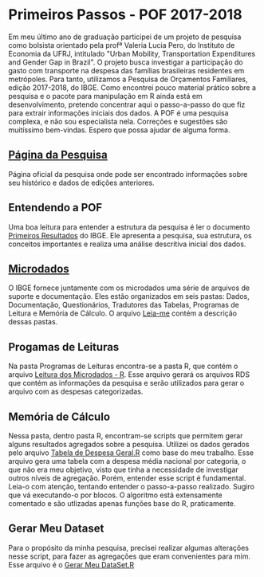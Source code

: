 # Primeiros Passos - POF 2017-2018

Em meu último ano de graduação participei de um projeto de pesquisa como bolsista orientado pela profª Valeria Lucia Pero, do Instituto de Economia da UFRJ, intitulado "Urban Mobility, Transportation Expenditures and Gender Gap in Brazil". O projeto busca investigar a participação do gasto com transporte na despesa das famílias brasileiras residentes em metrópoles. Para tanto, utilizamos a Pesquisa de Orçamentos Familiares, edição 2017-2018, do IBGE. Como encontrei pouco material prático sobre a pesquisa e o pacote para manipulação em R ainda está em desenvolvimento, pretendo concentrar aqui o passo-a-passo do que fiz para extrair informações iniciais dos dados. A POF é uma pesquisa complexa, e não sou especialista nela. Correções e sugestões são muitíssimo bem-vindas. Espero que possa ajudar de alguma forma.

## [Página da Pesquisa](https://www.ibge.gov.br/estatisticas/sociais/educacao/9050-pesquisa-de-orcamentos-familiares.html?=&t=o-que-e)

Página oficial da pesquisa onde pode ser encontrado informações sobre seu histórico e dados de edições anteriores.

## Entendendo a POF

Uma boa leitura para entender a estrutura da pesquisa é ler o documento [Primeiros Resultados](https://biblioteca.ibge.gov.br/visualizacao/livros/liv101670.pdf) do IBGE. Ele apresenta a pesquisa, sua estrutura, os conceitos importantes e realiza uma análise descritiva inicial dos dados. 

## [Microdados](https://www.ibge.gov.br/estatisticas/sociais/educacao/9050-pesquisa-de-orcamentos-familiares.html?=&t=microdados)

O IBGE fornece juntamente com os microdados uma série de arquivos de suporte e documentação. Eles estão organizados em seis pastas: Dados, Documentação, Questionários, Tradutores das Tabelas, Programas de Leitura e Memória de Cálculo. O arquivo [Leia-me](https://ftp.ibge.gov.br/Orcamentos_Familiares/Pesquisa_de_Orcamentos_Familiares_2017_2018/Microdados/Leiame_Microdados_POF2017_2018_20210304.pdf) contém a descrição dessas pastas.

## Progamas de Leituras

Na pasta Programas de Leituras encontra-se a pasta R, que contém o arquivo [Leitura dos Microdados - R](https://github.com/paulobistenealexandrino/pesquisa-ic-pof/blob/f7a52cb8efb025590ef2a8d27fb0f1b2d79ef3fd/Leitura%20dos%20Microdados%20-%20R.R). Esse arquivo gerará os arquivos RDS que contém as informações da pesquisa e serão utilizados para gerar o arquivo com as despesas categorizadas.

## Memória de Cálculo

Nessa pasta, dentro pasta R, encontram-se scripts que permitem gerar alguns resultados agregados sobre a pesquisa. Utilizei os dados gerados pelo arquivo [Tabela de Despesa Geral.R](https://github.com/paulobistenealexandrino/pesquisa-ic-pof/blob/5da61b7331b6f41c6a6695a9aff094cc50e332d6/Tabela%20de%20Despesa%20Geral.R) como base do meu trabalho. Esse arquivo gera uma tabela com a despesa média nacional por categoria, o que não era meu objetivo, visto que tinha a necessidade de investigar outros níveis de agregação. Porém, entender esse script é fundamental. Leia-o com atenção, tentando entender o passo-a-passo realizado. Sugiro que vá executando-o por blocos. O algoritmo está extensamente comentado e são utlizadas apenas funções base do R, praticamente.

## Gerar Meu Dataset

Para o propósito da minha pesquisa, precisei realizar algumas alterações nesse script, para fazer as agregações que eram convenientes para mim. Esse arquivo é o [Gerar Meu DataSet.R](https://github.com/paulobistenealexandrino/pesquisa-ic-pof/blob/a9c6ce62f2cd61f238b458aa7442765fc497cc88/Gerar%20Meu%20DataSet.R)


























